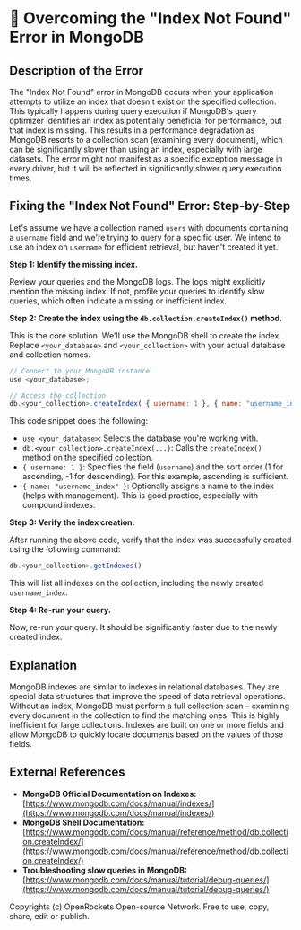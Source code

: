 # 🐞 Overcoming the "Index Not Found" Error in MongoDB


## Description of the Error

The "Index Not Found" error in MongoDB occurs when your application attempts to utilize an index that doesn't exist on the specified collection.  This typically happens during query execution if MongoDB's query optimizer identifies an index as potentially beneficial for performance, but that index is missing. This results in a performance degradation as MongoDB resorts to a collection scan (examining every document), which can be significantly slower than using an index, especially with large datasets.  The error might not manifest as a specific exception message in every driver, but it will be reflected in significantly slower query execution times.


## Fixing the "Index Not Found" Error: Step-by-Step

Let's assume we have a collection named `users` with documents containing a `username` field and we're trying to query for a specific user.  We intend to use an index on `username` for efficient retrieval, but haven't created it yet.

**Step 1: Identify the missing index.**

Review your queries and the MongoDB logs.  The logs might explicitly mention the missing index.  If not, profile your queries to identify slow queries, which often indicate a missing or inefficient index.

**Step 2: Create the index using the `db.collection.createIndex()` method.**

This is the core solution. We'll use the MongoDB shell to create the index.  Replace `<your_database>` and `<your_collection>` with your actual database and collection names.

```javascript
// Connect to your MongoDB instance
use <your_database>;

// Access the collection
db.<your_collection>.createIndex( { username: 1 }, { name: "username_index" } );
```

This code snippet does the following:

* `use <your_database>`: Selects the database you're working with.
* `db.<your_collection>.createIndex(...)`:  Calls the `createIndex()` method on the specified collection.
* `{ username: 1 }`: Specifies the field (`username`) and the sort order (1 for ascending, -1 for descending).  For this example, ascending is sufficient.
* `{ name: "username_index" }`:  Optionally assigns a name to the index (helps with management).  This is good practice, especially with compound indexes.


**Step 3: Verify the index creation.**

After running the above code, verify that the index was successfully created using the following command:

```javascript
db.<your_collection>.getIndexes()
```

This will list all indexes on the collection, including the newly created `username_index`.


**Step 4:  Re-run your query.**

Now, re-run your query.  It should be significantly faster due to the newly created index.


## Explanation

MongoDB indexes are similar to indexes in relational databases. They are special data structures that improve the speed of data retrieval operations.  Without an index, MongoDB must perform a full collection scan – examining every document in the collection to find the matching ones.  This is highly inefficient for large collections.  Indexes are built on one or more fields and allow MongoDB to quickly locate documents based on the values of those fields.


## External References

* **MongoDB Official Documentation on Indexes:** [https://www.mongodb.com/docs/manual/indexes/](https://www.mongodb.com/docs/manual/indexes/)
* **MongoDB Shell Documentation:** [https://www.mongodb.com/docs/manual/reference/method/db.collection.createIndex/](https://www.mongodb.com/docs/manual/reference/method/db.collection.createIndex/)
* **Troubleshooting slow queries in MongoDB:** [https://www.mongodb.com/docs/manual/tutorial/debug-queries/](https://www.mongodb.com/docs/manual/tutorial/debug-queries/)


Copyrights (c) OpenRockets Open-source Network. Free to use, copy, share, edit or publish.

